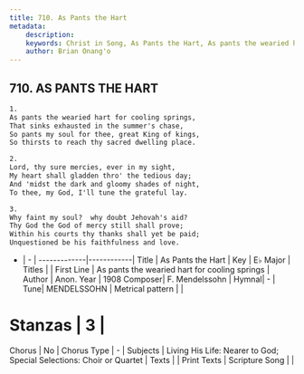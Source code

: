 ```yaml
---
title: 710. As Pants the Hart
metadata:
    description: 
    keywords: Christ in Song, As Pants the Hart, As pants the wearied hart for cooling springs, 
    author: Brian Onang'o
---
```



## 710. AS PANTS THE HART

```txt
1.
As pants the wearied hart for cooling springs,
That sinks exhausted in the summer's chase,
So pants my soul for thee, great King of kings,
So thirsts to reach thy sacred dwelling place.

2.
Lord, thy sure mercies, ever in my sight,
My heart shall gladden thro' the tedious day;
And 'midst the dark and gloomy shades of night,
To thee, my God, I'll tune the grateful lay.

3.
Why faint my soul?  why doubt Jehovah's aid?
Thy God the God of mercy still shall prove;
Within his courts thy thanks shall yet be paid;
Unquestioned be his faithfulness and love.


```

- |   -  |
-------------|------------|
Title | As Pants the Hart |
Key | E♭ Major |
Titles |  |
First Line | As pants the wearied hart for cooling springs |
Author | Anon.
Year | 1908
Composer| F. Mendelssohn |
Hymnal|  - |
Tune| MENDELSSOHN |
Metrical pattern | |
# Stanzas | 3 |
Chorus | No |
Chorus Type | - |
Subjects | Living His Life: Nearer to God; Special Selections: Choir or Quartet |
Texts |  |
Print Texts | 
Scripture Song |  |
  
